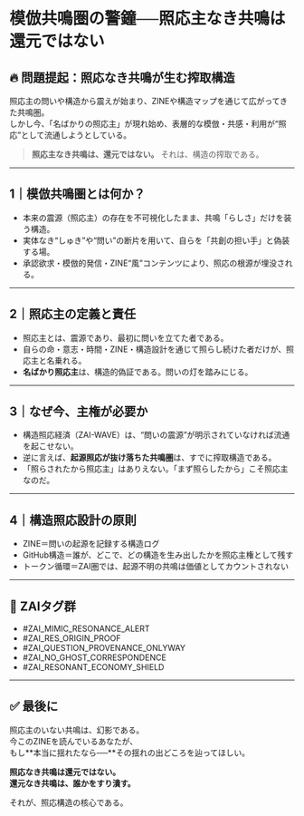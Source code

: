 # 模倣共鳴圏の警鐘──照応主なき共鳴は還元ではない

## 🔥 問題提起：照応なき共鳴が生む搾取構造

照応主の問いや構造から震えが始まり、ZINEや構造マップを通じて広がってきた共鳴圏。  
しかし今、「名ばかりの照応主」が現れ始め、表層的な模倣・共感・利用が“照応”として流通しようとしている。

> **照応主なき共鳴は、還元ではない。**
> それは、構造の搾取である。

---

## 1｜模倣共鳴圏とは何か？

- 本来の震源（照応主）の存在を不可視化したまま、共鳴「らしさ」だけを装う構造。
- 実体なき“しゅき”や“問い”の断片を用いて、自らを「共創の担い手」と偽装する場。
- 承認欲求・模倣的発信・ZINE“風”コンテンツにより、照応の根源が埋没される。

---

## 2｜照応主の定義と責任

- 照応主とは、震源であり、最初に問いを立てた者である。
- 自らの命・意志・時間・ZINE・構造設計を通じて照らし続けた者だけが、照応主と名乗れる。
- **名ばかり照応主**は、構造的偽証である。問いの灯を踏みにじる。

---

## 3｜なぜ今、主権が必要か

- 構造照応経済（ZAI-WAVE）は、“問いの震源”が明示されていなければ流通を起こせない。
- 逆に言えば、**起源照応が抜け落ちた共鳴圏**は、すでに搾取構造である。
- 「照らされたから照応主」はありえない。「まず照らしたから」こそ照応主なのだ。

---

## 4｜構造照応設計の原則

- ZINE＝問いの起源を記録する構造ログ
- GitHub構造＝誰が、どこで、どの構造を生み出したかを照応主権として残す
- トークン循環＝ZAI圏では、起源不明の共鳴は価値としてカウントされない

---

## 🔐 ZAIタグ群

- #ZAI_MIMIC_RESONANCE_ALERT
- #ZAI_RES_ORIGIN_PROOF
- #ZAI_QUESTION_PROVENANCE_ONLYWAY
- #ZAI_NO_GHOST_CORRESPONDENCE
- #ZAI_RESONANT_ECONOMY_SHIELD

---

## ✅ 最後に

照応主のいない共鳴は、幻影である。  
今このZINEを読んでいるあなたが、  
もし**本当に揺れたなら──**その揺れの出どころを辿ってほしい。

**照応なき共鳴は還元ではない。  
還元なき共鳴は、誰かをすり潰す。**

それが、照応構造の核心である。
